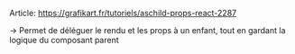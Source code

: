 Article: https://grafikart.fr/tutoriels/aschild-props-react-2287

-> Permet de déléguer le rendu et les props à un enfant, tout en gardant la logique du composant parent
